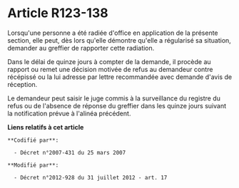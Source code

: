 # Article R123-138

Lorsqu'une personne a été radiée d'office en application de la présente section, elle peut, dès lors qu'elle démontre qu'elle
a régularisé sa situation, demander au greffier de rapporter cette radiation. 

Dans le délai de quinze jours à compter de la demande, il procède au rapport ou remet une décision motivée de refus au
demandeur contre récépissé ou la lui adresse par lettre recommandée avec demande d'avis de réception. 

Le demandeur peut saisir le juge commis à la surveillance du registre du refus ou de l'absence de réponse du greffier dans
les quinze jours suivant la notification prévue à l'alinéa précédent.

**Liens relatifs à cet article**

	**Codifié par**:

	  - Décret n°2007-431 du 25 mars 2007

	**Modifié par**:

	  - Décret n°2012-928 du 31 juillet 2012 - art. 17
